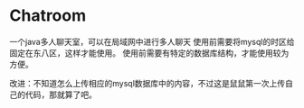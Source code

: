 # Chatroom
一个java多人聊天室，可以在局域网中进行多人聊天
使用前需要将mysql的时区给固定在东八区，这样才能使用。
使用前需要有特定的数据库结构，才能使用较为方便。

改进：不知道怎么上传相应的mysql数据库中的内容，不过这是鼠鼠第一次上传自己的代码，那就算了吧。
